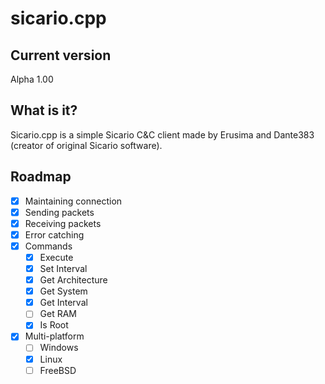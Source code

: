 # sicario.cpp

## Current version
Alpha 1.00
## What is it?

Sicario.cpp is a simple Sicario C&C client made by Erusima and Dante383 (creator of original Sicario software).

## Roadmap

- [X] Maintaining connection
- [X] Sending packets
- [X] Receiving packets
- [X] Error catching
- [X] Commands
    - [X] Execute
    - [X] Set Interval
    - [X] Get Architecture
    - [X] Get System
    - [X] Get Interval
    - [ ] Get RAM
    - [X] Is Root
- [X] Multi-platform
    - [ ] Windows
    - [X] Linux
    - [ ] FreeBSD
